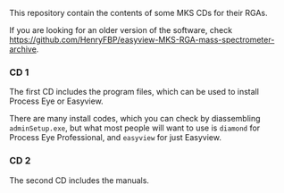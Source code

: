 This repository contain the contents of some MKS CDs for their RGAs.

If you are looking for an older version of the software, check
https://github.com/HenryFBP/easyview-MKS-RGA-mass-spectrometer-archive.

### CD 1

The first CD includes the program files, which can be used to install Process Eye
or Easyview.

There are many install codes, which you can check by diassembling
`adminSetup.exe`, but what most people will want to use is `diamond` for Process
Eye Professional, and `easyview` for just Easyview.


### CD 2

The second CD includes the manuals.

